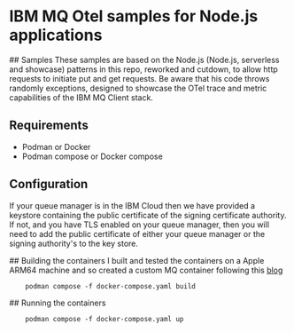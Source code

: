 # IBM MQ Otel samples for Node.js applications

## Samples
These samples are based on the Node.js (Node.js, serverless and showcase) patterns in this repo, reworked and cutdown, to allow http requests to initiate put and get requests. Be aware that his code throws randomly exceptions, designed to showcase the OTel trace and metric capabilities of the IBM MQ Client stack.

## Requirements
- Podman or Docker
- Podman compose or Docker compose  

## Configuration
If your queue manager is in the IBM Cloud then we have provided a keystore containing the 
public certificate of the signing certificate authority. If not, and you have TLS enabled on 
your queue manager, then you will need to add the public certificate of either your queue manager or the signing authority's to the key store. 

## Building the containers
I built and tested the containers on a Apple ARM64 machine and so created a custom MQ container following this [blog](https://community.ibm.com/community/user/blogs/richard-coppen/2023/06/30/ibm-mq-9330-container-image-now-available-for-appl)

```
    podman compose -f docker-compose.yaml build
```

## Running the containers
```
    podman compose -f docker-compose.yaml up
```